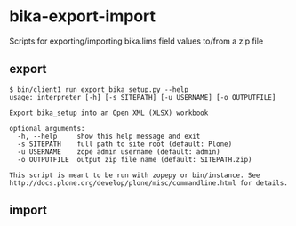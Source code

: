 # bika-export-import
Scripts for exporting/importing bika.lims field values to/from a zip file

## export

    $ bin/client1 run export_bika_setup.py --help
    usage: interpreter [-h] [-s SITEPATH] [-u USERNAME] [-o OUTPUTFILE]

    Export bika_setup into an Open XML (XLSX) workbook

    optional arguments:
      -h, --help     show this help message and exit
      -s SITEPATH    full path to site root (default: Plone)
      -u USERNAME    zope admin username (default: admin)
      -o OUTPUTFILE  output zip file name (default: SITEPATH.zip)

    This script is meant to be run with zopepy or bin/instance. See
    http://docs.plone.org/develop/plone/misc/commandline.html for details.

## import
